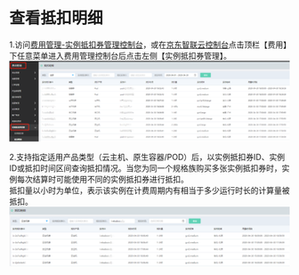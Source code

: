 # 查看抵扣明细

1.访问[费用管理-实例抵扣券管理控制台](https://ri.jdcloud.com/instances/list)，或在[京东智联云控制台](https://console.jdcloud.com/overview)点击顶栏【费用】下任意菜单进入费用管理控制台后点击左侧【实例抵扣券管理】。<br>
![](../../../../../image/vm/iv-usage1.png)

2.支持指定适用产品类型（云主机、原生容器/POD）后，以实例抵扣券ID、实例ID或抵扣时间区间查询抵扣情况。当您为同一个规格族购买多张实例抵扣券时，实例每次结算时可能使用不同的实例抵扣券进行抵扣。<br>
抵扣量以小时为单位，表示该实例在计费周期内有相当于多少运行时长的计算量被抵扣。
![](../../../../../image/vm/iv-usage2.png)
